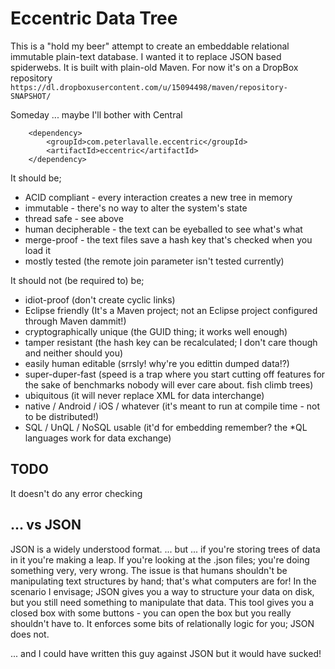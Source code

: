 Eccentric Data Tree
===================

This is a "hold my beer" attempt to create an embeddable relational immutable plain-text database.
I wanted it to replace JSON based spiderwebs.
It is built with plain-old Maven.
For now it's on a DropBox repository `https://dl.dropboxusercontent.com/u/15094498/maven/repository-SNAPSHOT/`


Someday ... maybe I'll bother with Central

		<dependency>
			<groupId>com.peterlavalle.eccentric</groupId>
			<artifactId>eccentric</artifactId>
		</dependency>

It should be;
 * ACID compliant - every interaction creates a new tree in memory
 * immutable - there's no way to alter the system's state
 * thread safe - see above
 * human decipherable - the text can be eyeballed to see what's what
 * merge-proof - the text files save a hash key that's checked when you load it
 * mostly tested (the remote join parameter isn't tested currently)

It should not (be required to) be;
 * idiot-proof (don't create cyclic links)
 * Eclipse friendly (It's a Maven project; not an Eclipse project configured through Maven dammit!)
 * cryptographically unique (the GUID thing; it works well enough)
 * tamper resistant (the hash key can be recalculated; I don't care though and neither should you)
 * easily human editable (srrsly! why're you edittin dumped data!?)
 * super-duper-fast (speed is a trap where you start cutting off features for the sake of benchmarks nobody will ever care about. fish climb trees)
 * ubiquitous (it will never replace XML for data interchange)
 * native / Android / iOS / whatever (it's meant to run at compile time - not to be distributed!)
 * SQL / UnQL / NoSQL usable (it'd for embedding remember? the *QL languages work for data exchange)

TODO
----

It doesn't do any error checking

... vs JSON
-----------

JSON is a widely understood format.
... but ... if you're storing trees of data in it you're making a leap.
If you're looking at the .json files; you're doing something very, very wrong.
The issue is that humans shouldn't be manipulating text structures by hand; that's what computers are for!
In the scenario I envisage; JSON gives you a way to structure your data on disk, but you still need something to manipulate that data.
This tool gives you a closed box with some buttons - you can open the box but you really shouldn't have to.
It enforces some bits of relationally logic for you; JSON does not.

... and I could have written this guy against JSON but it would have sucked!
